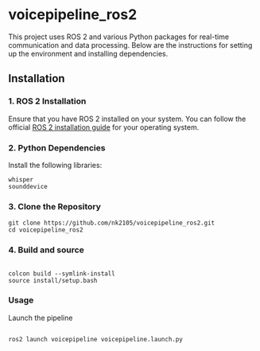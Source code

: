 # voicepipeline_ros2

This project uses ROS 2 and various Python packages for real-time communication and data processing. Below are the instructions for setting up the environment and installing dependencies.

## Installation

### 1. ROS 2 Installation

Ensure that you have ROS 2 installed on your system. You can follow the official [ROS 2 installation guide](https://docs.ros.org/en/humble/Installation.html) for your operating system.

### 2. Python Dependencies

Install the following libraries:

```plaintext
whisper
sounddevice
```

### 3. Clone the Repository

```plaintext
git clone https://github.com/nk2105/voicepipeline_ros2.git
cd voicepipeline_ros2
```

### 4. Build and source 

```plaintext

colcon build --symlink-install
source install/setup.bash
```

### Usage

Launch the pipeline

```plaintext

ros2 launch voicepipeline voicepipeline.launch.py

```


